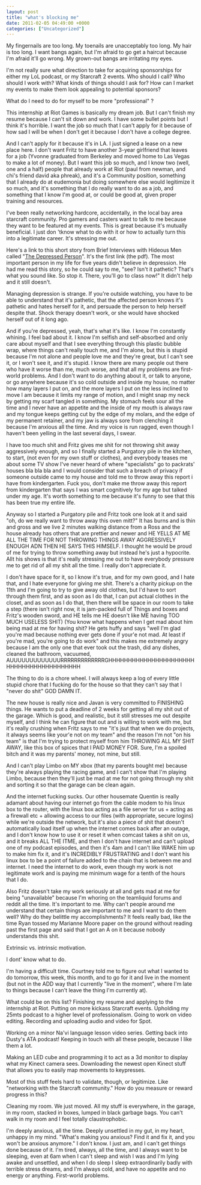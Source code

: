 ```yaml
---
layout: post
title: "what's blocking me"
date: 2011-02-05 04:49:00 +0000
categories: ["Uncategorized"]
---
```


My fingernails are too long. My toenails are unacceptably too long. My hair is too long. I want bangs again, but I'm afraid to go get a haircut because I'm afraid it'll go wrong. My grown-out bangs are irritating my eyes.

I'm not really sure what direction to take for acquiring sponsorships for either my LoL podcast, or my Starcraft 2 events. Who should I call? Who should I work with? What kinds of things should I ask for? How can I market my events to make them look appealing to potential sponsors? 

What do I need to do for myself to be more "professional" ? 

This internship at Riot Games is basically my dream job. But I can't finish my resume because I can't sit down and work. I have some bullet points but I think it's horrible. I want the job so much that I can't apply for it because of how sad I will be when I don't get it because I don't have a college degree. 

And I can't apply for it because it's in LA. I just signed a lease on a new place here. I don't want Fritz to have another 3-year girlfriend that leaves for a job (Yvonne graduated from Berkeley and moved home to Las Vegas to make a lot of money). But I want this job so much, and I know two (well, one and a half) people that already work at Riot (paul from newman, and chi's friend david aka phreak), and it's a Community position, something that I already do at eudemonia but doing somewhere else would legitimize it so much, and it's something that I do really want to do as a job, and something that I know I'm good at, or could be good at, given proper training and resources. 

I've been really networking hardcore, accidentally, in the local bay area starcraft community. Pro gamers and casters want to talk to me because they want to be featured at my events. This is great because it's mutually beneficial. I just don 'tknow what to do with it or how to actually turn this into a legitimate career. It's stressing me out.

Here's a link to this short story from Brief Interviews with Hideous Men called "[The Depressed Person](http://www.google.com/search?q=the+depressed+person+short+story)". It's the first link (the pdf). The most important person in my life for five years didn't believe in depression. He had me read this story, so he could say to me, "see? Isn't it pathetic? That's what you sound like. So stop it. There, you'll go to class now!" It didn't help and it still doesn't. 

Managing depression is strange. If you're outside watching, you have to be able to understand that it's pathetic, that the affected person knows it's pathetic and hates herself for it, and persuade the person to help herself despite that. Shock therapy doesn't work, or she would have shocked herself out of it long ago. 

And if you're depressed, yeah, that's what it's like. I know I'm constantly whining. I feel bad about it. I know I'm selfish and self-absorbed and only care about myself and that I see everything through this plastic bubble wrap, where things can't really touch me, and I'm alone, but this is stupid because I'm not alone and people love me and they're great, but I can't see it, or I won't see it, and it's stupid. I know there are many people out there who have it worse than me, much worse, and that all my problems are first-world problems. And I don't want to do anything about it, or talk to anyone, or go anywhere because it's so cold outside and inside my house, no matter how many layers I put on, and the more layers I put on the less inclined to move I am because it limits my range of motion, and I might snap my neck by getting my scarf tangled in something. My stomach feels sour all the time and I never have an appetite and the inside of my mouth is always raw and my tongue keeps getting cut by the edge of my molars, and the edge of my permanent retainer, and my jaw is always sore from clenching it because I'm anxious all the time. And my voice is run ragged, even though I haven't been yelling in the last several days, I swear.

I have too much shit and Fritz gives me shit for not throwing shit away aggressively enough, and so I finally started a Purgatory pile in the kitchen, to start, (not even for my own stuff or clothes), and everybody teases me about some TV show I've never heard of where "specialists" go to packrats' houses bla bla bla and I would consider that such a breach of privacy if someone outside came to my house and told me to throw away this report i have from kindergarten. Fuck you, don't make me throw away this report from kindergarten that says I was smart cognitively for my age but talked under my age. It's worth something to me because it's funny to see that this has been true my entire life. 

Anyway so I started a Purgatory pile and Fritz took one look at it and said "oh, do we really want to throw away this oven mitt?" It has burns and is thin and gross and we live 2 minutes walking distance from a Ross and the house already has others that are prettier and newer and HE YELLS AT ME ALL THE TIME FOR NOT THROWING THINGS AWAY AGGRESSIVELY ENOUGH ADN THEN HE SAYS THIS HIMSELF. I thought he would be proud of me for trying to throw something away but instead he's just a hypocrite. Allt his shows is that it's really stressing me out to have everybody pressure me to get rid of all my shit all the time. I really don't appreciate it. 

I don't have space for it, so I know it's true, and for my own good, and I hate that, and I hate everyone for giving me shit. There's a charity pickup on the 11th and I'm going to try to give away old clothes, but I'd have to sort through them first, and as soon as I do that, I can put actual clothes in the closet, and as soon as I do that, then there will be space in our room to take a step (there isn't right now, it is jam-packed full of Things and boxes and Fritz's wooden sword, and HE tells me HE doesn't like ME having TOO MUCH USELESS SHIT) (You know what happens when I get mad about him being mad at me for having shit? He gets huffy and says "well I'm glad you're mad because nothing ever gets done if your'e not mad. At least if you're mad, you're going to do work" and this makes me extremely angry because I am the only one that ever took out the trash, did any dishes, cleaned the bathroom, vacuumed, AUUUUUUUUUUUUURRRRRRRRRRRRRGHHHHHHHHHHHHHHHHHHHHHHHHHHHHHHHHHHHHHHHHH

The thing to do is a chore wheel. I will always keep a log of every little stupid chore that I fucking do for the house so that they can't say that I "never do shit" GOD DAMN IT. 

The new house is really nice and Javan is very committed to FINISHING things. He wants to put a deadline of 2 weeks for getting all my shit out of the garage. Which is good, and realistic, but it still stresses me out despite myself, and I think he can figure that out and is willing to work with me, but it's really crushing when Fritz says to me "it's jsut that when we do projects, it always seems like your'e not on my team" and the reason I'm not "on his team" is that I'm trying to protect myself from him THROWING ALL MY SHIT AWAY, like this box of spices that I PAID MONEY FOR. Sure, I'm a spoiled bitch and it was my parents' money, not mine, but still. 

And I can't play Limbo on MY xbox (that my parents bought me) because they're always playing the racing game, and I can't show that I'm playing Limbo, because then they'll just be mad at me for not going through my shit and sorting it so that the garage can be clean again.

And the internet fucking sucks. Our other housemate Quentin is really adamant about having our internet go from the cable modem to his linux box to the router, with the linux box acting as a file server for us + acting as a firewall etc + allowing access to our files (with appropriate, secure logins) while we're outside the network, but it's also a piece of shit that doesn't automatically load itself up when the internet comes back after an outage, and I don't know how to use it or reset it when comcast takes a shit on us, and it breaks ALL THE ITME, and then I don't have internet and can't upload one of my podcast episodes, and then it's 4am and I can't like WAKE him up to make him fix it, and it's INCREDIBLY FRUSTRATING and I don't want his linux box to be a point of failure added to the chain that is between me and internet. I need the internet to do work, even though my work is not legitimate work and is paying me minimum wage for a tenth of the hours that I do. 

Also Fritz doesn't take my work seriously at all and gets mad at me for being "unavailable" because I'm whoring on the teamliquid forums and reddit all the time. It's important to me. Why can't people around me understand that certain things are important to me and I want to do them well? Why do they belittle my accomplishments? It feels really bad, like the time Ryan tossed my Marianne Moore paper on the ground without reading past the first page and said that I got an A on it because nobody understands this shit.

Extrinsic vs. intrinsic motivation. 

I dont' know what to do.

I'm having a difficult time. Courtney told me to figure out what I wanted to do tomorrow, this week, this month, and to go for it and live in the moment (but not in the ADD way that I currently "live in the moment", where I'm late to things because I can't leave the thing I'm currently at). 

What could be on this list? Finishing my resume and applying to the internship at Riot. Putting on more kickass Starcraft events. Upholding my 25mts podcast to a higher level of professionalism. Going to work on video editing. Recording and uploading audio and video for Spot.

Working on a minor Na'vi language lesson video series. Getting back into Dusty's ATA podcast! Keeping in touch with all these people, because I like them a lot.

Making an LED cube and programming it to act as a 3d monitor to display what my Kinect camera sees. Downloading the newest open Kinect stuff that allows you to easily map movements to keypresses. 

Most of this stuff feels hard to validate, though, or legitimize. Like "networking with the Starcraft community." How do you measure or reward progress in this?

Cleaning my room. We just moved. All my stuff is everywhere, in the garage, in my room, stacked in boxes, lumped in black garbage bags. You can't walk in my room and I feel totally claustrophobic. 

I'm deeply anxious, all the time. Deeply unsettled in my gut, in my heart, unhappy in my mind. "What's making you anxious? Find it and fix it, and you won't be anxious anymore." I don't know. I just am, and I can't get things done because of it. I'm tired, always, all the time, and I always want to be sleeping, even at 6am when I can't sleep and wish I was and I'm lying awake and unsettled, and when I do sleep I sleep extraordinarily badly with terrible stress dreams, and I'm always cold, and have no appetite and no energy or anything. First-world problems.